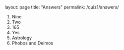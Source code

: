 layout: page
title: "Answers"
permalink: /quiz1/answers/

1. Nine
2. Two
3. 165
4. Yes
5. Astrology
6. Phobos and Deimos
